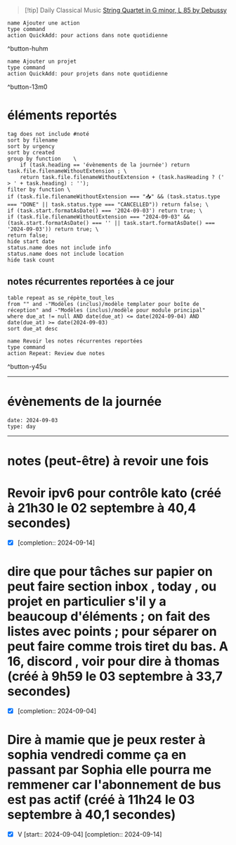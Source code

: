 



> [!tip] Daily Classical Music
> [String Quartet in G minor, L 85 by Debussy](https://www.youtube.com/watch?v=OrChfYDQFRc)

```button
name Ajouter une action
type command
action QuickAdd: pour actions dans note quotidienne
```
^button-huhm
```button
name Ajouter un projet
type command
action QuickAdd: pour projets dans note quotidienne
```
^button-13m0
# éléments reportés
```tasks
tag does not include #noté 
sort by filename 
sort by urgency 
sort by created 
group by function    \
	if (task.heading == 'évènements de la journée') return task.file.filenameWithoutExtension ; \
    return task.file.filenameWithoutExtension + (task.hasHeading ? (' > ' + task.heading) : '');
filter by function \
if (task.file.filenameWithoutExtension === "📥" && (task.status.type === "DONE" || task.status.type === "CANCELLED")) return false; \
if (task.start.formatAsDate() === '2024-09-03') return true; \
if (task.file.filenameWithoutExtension === "2024-09-03" && (task.start.formatAsDate() === '' || task.start.formatAsDate() === '2024-09-03')) return true; \
return false;
hide start date
status.name does not include info
status.name does not include location
hide task count
```

## notes récurrentes reportées à ce jour
```dataview
table repeat as se_répète_tout_les
from "" and -"Modèles (inclus)/modèle templater pour boîte de réception" and -"Modèles (inclus)/modèle pour module principal"
where due_at != null AND date(due_at) <= date(2024-09-04) AND date(due_at) >= date(2024-09-03)
sort due_at desc
```

```button
name Revoir les notes récurrentes reportées
type command
action Repeat: Review due notes
```
^button-y45u
___
# évènements de la journée
```gEvent
date: 2024-09-03
type: day
```
___

# notes (peut-être) à revoir une fois

# Revoir ipv6 pour contrôle kato (créé à 21h30 le 02 septembre à 40,4 secondes) 
- [X]   [completion:: 2024-09-14]


# dire que pour tâches sur papier on peut faire section inbox , today , ou projet en particulier s'il y a beaucoup d'éléments ; on fait des listes avec points ; pour séparer on peut faire comme trois tiret du bas. A 16, discord , voir pour dire à thomas (créé à 9h59 le 03 septembre à 33,7 secondes)
- [X]   [completion:: 2024-09-04]


# Dire à mamie que je peux rester à sophia vendredi comme ça en passant par Sophia elle pourra me remmener car l'abonnement de bus est pas actif (créé à 11h24 le 03 septembre à 40,1 secondes) 
- [X] V  [start:: 2024-09-04]  [completion:: 2024-09-14]
